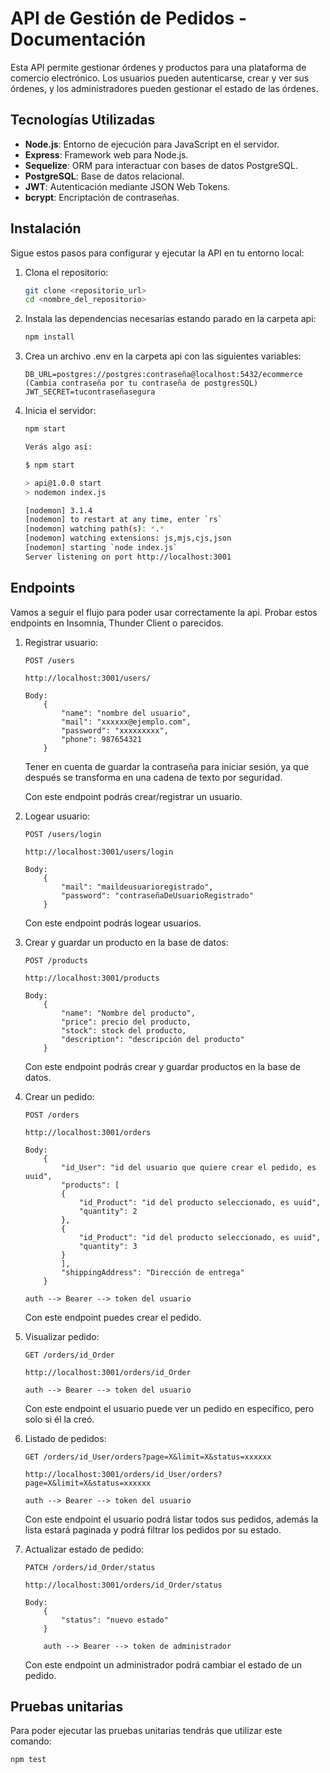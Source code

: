 # API de Gestión de Pedidos - Documentación

Esta API permite gestionar órdenes y productos para una plataforma de comercio electrónico. Los usuarios pueden autenticarse, crear y ver sus órdenes, y los administradores pueden gestionar el estado de las órdenes.

## Tecnologías Utilizadas

- **Node.js**: Entorno de ejecución para JavaScript en el servidor.
- **Express**: Framework web para Node.js.
- **Sequelize**: ORM para interactuar con bases de datos PostgreSQL.
- **PostgreSQL**: Base de datos relacional.
- **JWT**: Autenticación mediante JSON Web Tokens.
- **bcrypt**: Encriptación de contraseñas.

## Instalación

Sigue estos pasos para configurar y ejecutar la API en tu entorno local:

1. Clona el repositorio:
    ```bash
    git clone <repositorio_url>
    cd <nombre_del_repositorio>
2. Instala las dependencias necesarias estando parado en la carpeta api:
    ```bash
    npm install
3. Crea un archivo .env en la carpeta api con las siguientes variables:
    ```env
    DB_URL=postgres://postgres:contraseña@localhost:5432/ecommerce (Cambia contraseña por tu contraseña de postgresSQL)
    JWT_SECRET=tucontraseñasegura
4. Inicia el servidor:
    ```bash
    npm start

    Verás algo así:

    $ npm start

    > api@1.0.0 start
    > nodemon index.js

    [nodemon] 3.1.4
    [nodemon] to restart at any time, enter `rs`
    [nodemon] watching path(s): *.*
    [nodemon] watching extensions: js,mjs,cjs,json
    [nodemon] starting `node index.js`
    Server listening on port http://localhost:3001
    ```

## Endpoints 

Vamos a seguir el flujo para poder usar correctamente la api.
Probar estos endpoints en Insomnia, Thunder Client o parecidos.

1. Registrar usuario:
    ```
    POST /users

    http://localhost:3001/users/

    Body:
        {
            "name": "nombre del usuario",
            "mail": "xxxxxx@ejemplo.com",
            "password": "xxxxxxxxx",
            "phone": 987654321
        }
    ```
    Tener en cuenta de guardar la contraseña para iniciar sesión, ya que después se transforma en una cadena de texto por seguridad.

    Con este endpoint podrás crear/registrar un usuario.

2. Logear usuario:
    ```
    POST /users/login

    http://localhost:3001/users/login

    Body:
        {
            "mail": "maildeusuarioregistrado",
            "password": "contraseñaDeUsuarioRegistrado"
        }
    ```
    Con este endpoint podrás logear usuarios.

3. Crear y guardar un producto en la base de datos:
    ```
    POST /products

    http://localhost:3001/products

    Body:
        {
            "name": "Nombre del producto",
            "price": precio del producto,
            "stock": stock del producto,
            "description": "descripción del producto"
        }
    ```
    Con este endpoint podrás crear y guardar productos en la base de datos.

4. Crear un pedido:
    ```
    POST /orders

    http://localhost:3001/orders

    Body:
        {
            "id_User": "id del usuario que quiere crear el pedido, es uuid",
            "products": [
            {
                "id_Product": "id del producto seleccionado, es uuid",
                "quantity": 2
            },
            {
                "id_Product": "id del producto seleccionado, es uuid",
                "quantity": 3
            }
            ],
            "shippingAddress": "Dirección de entrega"
        }

    auth --> Bearer --> token del usuario
    ```
    Con este endpoint puedes crear el pedido.

5. Visualizar pedido:
    ```
    GET /orders/id_Order

    http://localhost:3001/orders/id_Order

    auth --> Bearer --> token del usuario
    ```
    Con este endpoint el usuario puede ver un pedido en específico, pero solo si él la creó.

6. Listado de pedidos:
    ```
    GET /orders/id_User/orders?page=X&limit=X&status=xxxxxx

    http://localhost:3001/orders/id_User/orders?page=X&limit=X&status=xxxxxx

    auth --> Bearer --> token del usuario
    ```
    Con este endpoint el usuario podrá listar todos sus pedidos, además la lista estará paginada y podrá filtrar los pedidos por su estado.

7. Actualizar estado de pedido:
    ```
    PATCH /orders/id_Order/status

    http://localhost:3001/orders/id_Order/status

    Body:
        {
            "status": "nuevo estado"
        }

        auth --> Bearer --> token de administrador
    ```
    Con este endpoint un administrador podrá cambiar el estado de un pedido.

## Pruebas unitarias

Para poder ejecutar las pruebas unitarias tendrás que utilizar este comando:
```
npm test
```
